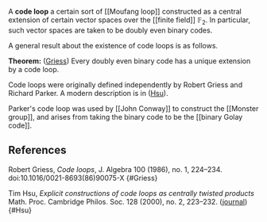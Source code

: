 A **code loop** a certain sort of [[Moufang loop]] constructed as a central extension of certain vector spaces over the [[finite field]] $\mathbb{F}_2$. In particular, such vector spaces are taken to be doubly even binary codes.

A general result about the existence of code loops is as follows.

**Theorem:** ([Griess](#Griess)) Every doubly even binary code has a unique extension by a code loop.

Code loops were originally defined independently by Robert Griess and Richard Parker. A modern description is in ([Hsu](#Hsu)).

Parker's code loop was used by [[John Conway]] to construct the [[Monster group]], and arises from taking the binary code to be the [[binary Golay code]].


## References

Robert Griess, _Code loops_, J. Algebra 100 (1986), no. 1, 224&#8211;234. doi:10.1016/0021-8693(86)90075-X
{#Griess}

Tim Hsu, _Explicit constructions of code loops as centrally twisted products_
Math. Proc. Cambridge Philos. Soc. 128 (2000), no. 2, 223&#8211;232. ([journal](http://journals.cambridge.org/action/displayAbstract?fromPage=online&aid=37707&fulltextType=RA&fileId=S030500419900403X))
{#Hsu}